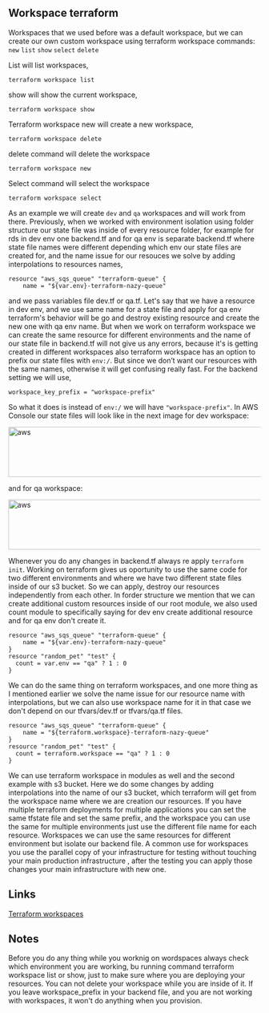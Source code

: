 ## Workspace terraform

Workspaces that we used before was a default workspace, but we can create our own custom workspace using terraform workspace commands:
```new``` ```list``` ```show``` ```select``` ```delete```

List will list workspaces, 
```
terraform workspace list
```
show will show the current workspace, 
```
terraform workspace show
```
Terraform workspace new will create a new workspace,
```
terraform workspace delete
```
delete command will delete the workspace

```
terraform workspace new
```
Select command will select the workspace
```
terraform workspace select
```
As an example we will create ```dev``` and ```qa``` workspaces and will work from there. Previously, when we worked with  environment isolation using folder structure our state file was inside of every resource folder, for example for rds in dev env one backend.tf and for qa env is separate backend.tf where state file names were different depending which env our state files are created for, and the name issue for our resouces we solve by adding interpolations to resources names,
```
resource "aws_sqs_queue" "terraform-queue" {
    name = "${var.env}-terraform-nazy-queue"
```  
and we pass variables file dev.tf or qa.tf. Let's say that we have a resource in dev env, and we use same name for a state file and apply for qa env terraform's behavior will be go and destroy existing resource and create the new one with qa env name. But when we work on terraform workspace we can create the same resource for different environments and the name of our state file in backend.tf will not give us any errors, because it's is getting created in different workspaces also terraform workspace has an option to prefix our state files with ```env:/```. But since we don’t want our resources with the same names, otherwise it will get confusing really fast. For the backend setting we will use, 
```
workspace_key_prefix = "workspace-prefix"
```
So what it does is instead of ```env:/```  we will have  ```"workspace-prefix"```. In AWS Console our state files will look like in the next image for dev workspace:

<img src="aws.img/workspace_dev.png" alt="aws" width="700" height="100">

and for qa workspace:

<img src="aws.img/wokspace_qa.png" alt="aws" width="700" height="100">

Whenever you do any changes in backend.tf always re apply ```terraform init```. Working on terraform gives us oportunity to use the same code for two different environments and where we have two different state files inside of our s3 bucket. So we can apply, destroy our resources independently from each other. In forder structure we mention that we can create additional custom resources inside of our root module, we also used count module to specifically saying for dev env create additional resource and for qa env don't create it. 
```
resource "aws_sqs_queue" "terraform-queue" {
    name = "${var.env}-terraform-nazy-queue"
}
resource "random_pet" "test" {
  count = var.env == "qa" ? 1 : 0
}
```
We can do the same thing on terraform workspaces, and one more thing as I mentioned earlier we solve the name issue for our resource name with interpolations, but we can also use workspace name for it in that case we don't depend on our tfvars/dev.tf or tfvars/qa.tf files. 
```
resource "aws_sqs_queue" "terraform-queue" {
    name = "${terraform.workspace}-terraform-nazy-queue"
}
resource "random_pet" "test" {
  count = terraform.workspace == "qa" ? 1 : 0
}
```
We can use terraform workspace in modules as well and the second example with s3 bucket. Here we do some changes by adding interpolations into the name of our s3 bucket, which terraform will get from the workspace name where we are creation our resources. If you have multiple terraform deployments for multiple applications you can set the same tfstate file and set the same prefix, and the workspace you can use the same for multiple environments just use the different file name for each resource.
Workspaces we can use the same resources for different environment but isolate our backend file.
A common use for workspaces you use the parallel copy of your infrastructure  for testing without touching your main production infrastructure , after the testing you can apply those changes your main infrastructure with new one.

## Links
[Terraform workspaces](https://www.terraform.io/docs/language/state/workspaces.html)

## Notes
Before you do any thing while you worknig on wordspaces always check which environment you are working, bu running command terraform workspace list or show, just to make sure where you are deploying your resources.
You can not delete your workspace while you are inside of it. 
If you leave workspace_prefix in your backend file, and you are not working with workspaces, it won't do anything when you provision. 
